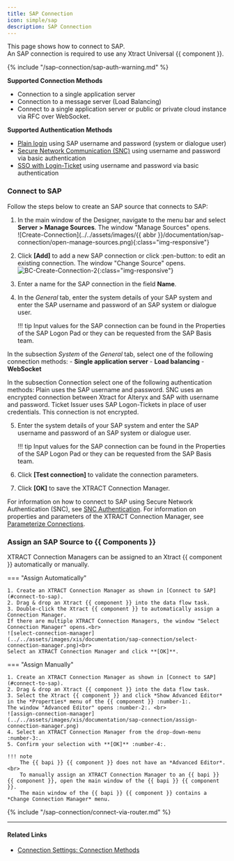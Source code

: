 ```yaml
---
title: SAP Connection
icon: simple/sap
description: SAP Connection
---
```


This page shows how to connect to SAP.<br>
An SAP connection is required to use any Xtract Universal {{ component }}.


{% include "/sap-connection/sap-auth-warning.md" %}

**Supported Connection Methods** 

- Connection to a single application server
- Connection to a message server (Load Balancing) 
- Connect to a single application server or public or private cloud instance via RFC over WebSocket.

**Supported Authentication Methods**

- [Plain login](#connect-to-sap) using SAP username and password (system or dialogue user)
- [Secure Network Communication (SNC)](snc-authentication.md) using username and password via basic authentication
- [SSO with Login-Ticket](sso-with-logon-ticket-md) using username and password via basic authentication

### Connect to SAP

Follow the steps below to create an SAP source that connects to SAP:

1. In the main window of the Designer, navigate to the menu bar and select **Server > Manage Sources**. The window "Manage Sources" opens.  <br>
![Create-Connection](../../assets/images/{{ abbr }}/documentation/sap-connection/open-manage-sources.png){:class="img-responsive"}
2. Click **[Add]** to add a new SAP connection or click :pen-button: to edit an existing connection. The window "Change Source" opens. <br>
![BC-Create-Connection-2](../../assets/images/general/sap-connection/sap-source-manage.png){:class="img-responsive"}
3. Enter a name for the SAP connection in the field **Name**.
4. In the *General* tab, enter the system details of your SAP system and enter the SAP username and password of an SAP system or dialogue user.  

	!!! tip
		Input values for the SAP connection can be found in the Properties of the SAP Logon Pad or they can be requested from the SAP Basis team.
	


In the subsection *System* of the *General* tab, select one of the following connection methods:
	- **Single application server** 
	- **Load balancing**
	- **WebSocket**

In the subsection Connection select one of the following authentication methods:
	Plain uses the SAP username and password.
	SNC uses an encrypted connection between Xtract for Alteryx and SAP with username and password.
	Ticket Issuer uses SAP Logon-Tickets in place of user credentials. This connection is not encrypted.

5. Enter the system details of your SAP system and enter the SAP username and password of an SAP system or dialogue user.  

	!!! tip
		Input values for the SAP connection can be found in the Properties of the SAP Logon Pad or they can be requested from the SAP Basis team.
	
6. Click **[Test connection]** to validate the connection parameters. 
7. Click **[OK]** to save the XTRACT Connection Manager.


For information on how to connect to SAP using Secure Network Authentication (SNC), see [SNC Authentication](snc-authentication.md).
For information on properties and parameters of the XTRACT Connection Manager, see [Parameterize Connections](parameterize-connections.md).

### Assign an SAP Source to {{ Components }}

XTRACT Connection Managers can be assigned to an Xtract {{ component }} automatically or manually.

=== "Assign Automatically"

	1. Create an XTRACT Connection Manager as shown in [Connect to SAP](#connect-to-sap).
	2. Drag & drop an Xtract {{ component }} into the data flow task.  
	3. Double-click the Xtract {{ component }} to automatically assign a Connection Manager.
	If there are multiple XTRACT Connection Managers, the window "Select Connection Manager" opens.<br>
	![select-connection-manager](../../assets/images/xis/documentation/sap-connection/select-connection-manager.png)<br>
	Select an XTRACT Connection Manager and click **[OK]**.

=== "Assign Manually"

	1. Create an XTRACT Connection Manager as shown in [Connect to SAP](#connect-to-sap).
	2. Drag & drop an Xtract {{ component }} into the data flow task.   
	3. Select the Xtract {{ component }} and click *Show Advanced Editor* in the *Properties* menu of the {{ component }} :number-1:. 
	The window "Advanced Editor" opens :number-2:. <br>
	![assign-connection-manager](../../assets/images/xis/documentation/sap-connection/assign-connection-manager.png)
	4. Select an XTRACT Connection Manager from the drop-down-menu :number-3:. 
	5. Confirm your selection with **[OK]** :number-4:.

	!!! note
		The {{ bapi }} {{ component }} does not have an *Advanced Editor*.<br>
		To manually assign an XTRACT Connection Manager to an {{ bapi }} {{ component }}, open the main window of the {{ bapi }} {{ component }}.
		The main window of the {{ bapi }} {{ component }} contains a *Change Connection Manager* menu. 


{% include "/sap-connection/connect-via-router.md" %}

*****
#### Related Links

- [Connection Settings: Connection Methods](settings.md#connection-methods)
